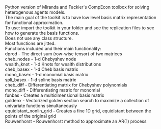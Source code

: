 Python version of Miranda and Fackler's CompEcon toolbox for solving heterogenous agents models. <br />
The main goal of the toolkit is to have low level basis matrix representation for functional approximation. <br />
To use: import the toolkit in your folder and see the replication files to see how to generate the basis functions. <br />
Does not use any class structure. <br />
Most functions are jitted. <br />
Functions included and their main functionality: <br />
dprod - The direct sum (row-wise tensor) of two matrices <br />
cheb_nodes - 1-d Chebyshev node <br />
wealth_knot - 1-d Knots for wealth distributions <br />
cheb_basex - 1-d  Cheb basis matrix <br />
mono_basex - 1-d monomial basis matrix <br />
spli_basex - 1-d spline basis matrix <br />
cheb_diff - Differentiating matrix for Chebyshev polynomials <br />
mono_diff - Differentiating matrix for monomial <br />
funbas - Creates a multidimensional basis matrix <br />
goldenx - Vectorized golden section search to maximize a collection of univariate functions simultaneously <br />
equidistant_nonlin_grid - Creates a fine 1D grid, equidistant between the points of the original grid <br />
Rouwenhorst - Rouwenhorst method to approximate an AR(1) process

